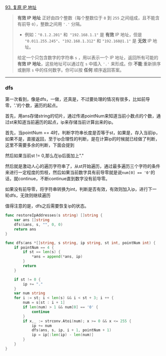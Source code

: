 [93. 复原 IP 地址](https://leetcode.cn/problems/restore-ip-addresses/)

> **有效 IP 地址** 正好由四个整数（每个整数位于 `0` 到 `255` 之间组成，且不能含有前导 `0`），整数之间用 `'.'` 分隔。
>
> - 例如：`"0.1.2.201"` 和` "192.168.1.1"` 是 **有效** IP 地址，但是 `"0.011.255.245"`、`"192.168.1.312"` 和 `"192.168@1.1"` 是 **无效** IP 地址。
>
> 给定一个只包含数字的字符串 `s` ，用以表示一个 IP 地址，返回所有可能的**有效 IP 地址**，这些地址可以通过在 `s` 中插入 `'.'` 来形成。你 **不能** 重新排序或删除 `s` 中的任何数字。你可以按 **任何** 顺序返回答案。

----

### dfs

第一次看到，像是dfs，一做，还真是，不过要处理的情况有很多，比如前导零，'.'的个数，遍历的起点。

首先，用ans存储string的切片，通过传递pointNum来知道当前小数点的个数，通过st来知道当前遍历的起点，ip来存储当前计算出来的ip。

首先，当pointNum == 4时，判断字符串长度是否等于st，如果是，存入当前ip，如果不是，直接返回，至于ip合理性的判断，是在计算ip的时候就已经做了判断，这里不需要多余的判断，下面会提到

然后如果当前st != 0,那么在ip后面加上"."

然后就是激动人心的遍历字符串了，从st开始遍历，通过最多遍历三个字符的条件来进行一定程度的剪枝，然后如果当前数字具有前导零就是说`num[0] == '0'`的话，就continue，不断continue直到数字没有前导零。

如果没有前导零，将字符串转换为int，判断是否有效，有效则加入ip，进行下一轮dfs，无效则继续遍历

值得注意的是，dfs之后需要恢复ip的状态。

```go
func restoreIpAddresses(s string) []string {
    var ans []string
    dfs(&ans, s, "", 0, 0)
    return ans
}

func dfs(ans *[]string, s string, ip string, st int, pointNum int) {
    if pointNum == 4 {
        if st == len(s) { 
            *ans = append(*ans, ip)
        }
        return
    }

    if st != 0 {
        ip += "."
    }
    var num string
    for i := st; i < len(s) && i < st + 3; i ++ {
        num = s[st : i + 1]
        if len(num) > 1 && num[0] == '0' {
            continue
        }
        if x,_ := strconv.Atoi(num); x >= 0 && x <= 255 {
            ip += num
            dfs(ans, s, ip, i + 1, pointNum + 1)
            ip = ip[:len(ip) - len(num)]
        }
    }
}
```

